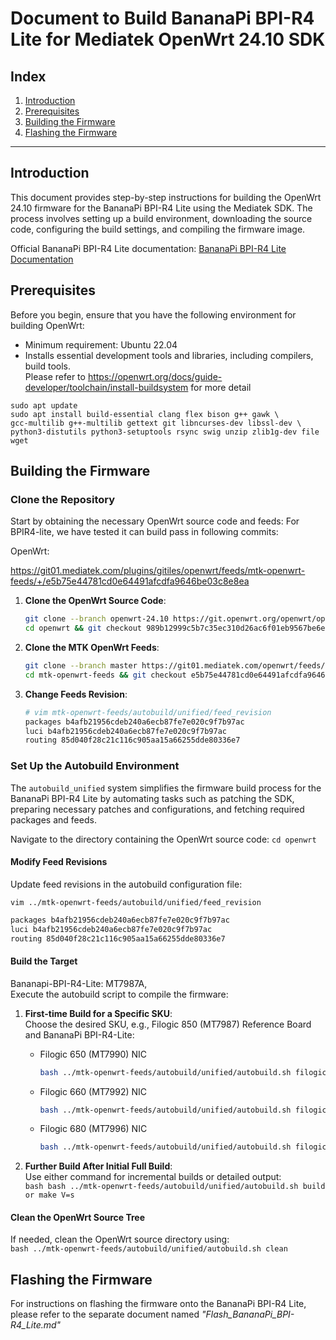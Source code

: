 Document to Build BananaPi BPI-R4 Lite for Mediatek OpenWrt 24.10 SDK
=====================================================================

Index
-----

1.  [Introduction](#introduction)
2.  [Prerequisites](#prerequisites)
3.  [Building the Firmware](#building-the-firmware)
4.  [Flashing the Firmware](#flashing-the-firmware)

* * *

Introduction
------------

This document provides step-by-step instructions for building the OpenWrt 24.10 firmware for the BananaPi BPI-R4 Lite using the Mediatek SDK. The process involves setting up a build environment, downloading the source code, configuring the build settings, and compiling the firmware image.

Official BananaPi BPI-R4 Lite documentation: [BananaPi BPI-R4 Lite Documentation](https://docs.banana-pi.org/en/BPI-R4_Lite/BananaPi_BPI-R4_Lite)


Prerequisites
-------------

Before you begin, ensure that you have the following environment for building OpenWrt:
- Minimum requirement: Ubuntu 22.04
- Installs essential development tools and libraries, including compilers, build tools.  
Please refer to https://openwrt.org/docs/guide-developer/toolchain/install-buildsystem for more detail
```
sudo apt update
sudo apt install build-essential clang flex bison g++ gawk \
gcc-multilib g++-multilib gettext git libncurses-dev libssl-dev \
python3-distutils python3-setuptools rsync swig unzip zlib1g-dev file wget
```

Building the Firmware
---------------------

### Clone the Repository

Start by obtaining the necessary OpenWrt source code and feeds:
For BPIR4-lite, we have tested it can build pass in following commits:

OpenWrt:

https://git01.mediatek.com/plugins/gitiles/openwrt/feeds/mtk-openwrt-feeds/+/e5b75e44781cd0e64491afcdfa9646be03c8e8ea


1.  **Clone the OpenWrt Source Code**:

    ```bash
    git clone --branch openwrt-24.10 https://git.openwrt.org/openwrt/openwrt.git openwrt
    cd openwrt && git checkout 989b12999c5b7c35ec310d26ac6f01eb9567be6e && cd -
    ```

2.  **Clone the MTK OpenWrt Feeds**:

    ```bash
    git clone --branch master https://git01.mediatek.com/openwrt/feeds/mtk-openwrt-feeds
    cd mtk-openwrt-feeds && git checkout e5b75e44781cd0e64491afcdfa9646be03c8e8ea && cd -
    ```

3.  **Change Feeds Revision**:
    ```bash
    # vim mtk-openwrt-feeds/autobuild/unified/feed_revision
    packages b4afb21956cdeb240a6ecb87fe7e020c9f7b97ac
    luci b4afb21956cdeb240a6ecb87fe7e020c9f7b97ac
    routing 85d040f28c21c116c905aa15a66255dde80336e7
    ```

### Set Up the Autobuild Environment

The `autobuild_unified` system simplifies the firmware build process for the BananaPi BPI-R4 Lite by automating tasks such as patching the SDK, preparing necessary patches and configurations, and fetching required packages and feeds.

Navigate to the directory containing the OpenWrt source code:
`cd openwrt`

#### Modify Feed Revisions
Update feed revisions in the autobuild configuration file:

`vim ../mtk-openwrt-feeds/autobuild/unified/feed_revision`
```bash
packages b4afb21956cdeb240a6ecb87fe7e020c9f7b97ac
luci b4afb21956cdeb240a6ecb87fe7e020c9f7b97ac
routing 85d040f28c21c116c905aa15a66255dde80336e7
```

#### Build the Target

Bananapi-BPI-R4-Lite: MT7987A,  
Execute the autobuild script to compile the firmware:

1.  **First-time Build for a Specific SKU**:  
    Choose the desired SKU, e.g., Filogic 850 (MT7987) Reference Board and BananaPi BPI-R4-Lite:
    - Filogic 650 (MT7990) NIC
        ```bash
        bash ../mtk-openwrt-feeds/autobuild/unified/autobuild.sh filogic-mac80211-mt7987_rfb-mt7990 log_file=make
        ```
    - Filogic 660 (MT7992) NIC
        ```bash
        bash ../mtk-openwrt-feeds/autobuild/unified/autobuild.sh filogic-mac80211-mt7987_rfb-mt7992 log_file=make
        ```
    - Filogic 680 (MT7996) NIC
        ```bash
        bash ../mtk-openwrt-feeds/autobuild/unified/autobuild.sh filogic-mac80211-mt7987_rfb-mt7996 log_file=make
        ```

2.  **Further Build After Initial Full Build**:  
    Use either command for incremental builds or detailed output:  
        ```bash
        bash ../mtk-openwrt-feeds/autobuild/unified/autobuild.sh build or make V=s
        ```



#### Clean the OpenWrt Source Tree
If needed, clean the OpenWrt source directory using:  
`bash ../mtk-openwrt-feeds/autobuild/unified/autobuild.sh clean`


Flashing the Firmware
---------------------
For instructions on flashing the firmware onto the BananaPi BPI-R4 Lite, please refer to the separate document named _"Flash_BananaPi_BPI-R4_Lite.md"_
